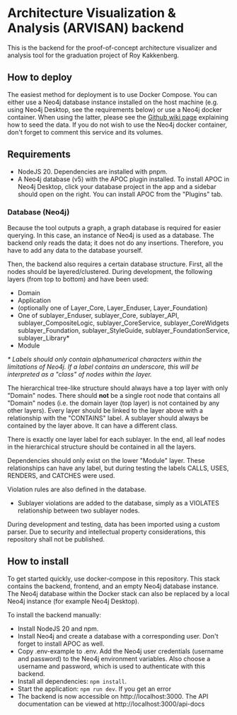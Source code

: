 # Architecture Visualization & Analysis (ARVISAN) backend

This is the backend for the proof-of-concept architecture
visualizer and analysis tool for the graduation project of Roy Kakkenberg.

## How to deploy
The easiest method for deployment is to use Docker Compose.
You can either use a Neo4j database instance installed on the host machine (e.g. using Neo4j Desktop, see the requirements below)
or use a Neo4j docker container. When using the latter, please see the [Github wiki page](https://github.com/Yoronex/arvisan-backend/wiki/Inserting-data-into-a-Neo4j-docker-container) explaining how to seed the data.
If you do not wish to use the Neo4j docker container, don't forget to comment this service and its volumes.

## Requirements
- NodeJS 20. Dependencies are installed with pnpm.
- A Neo4j database (v5) with the APOC plugin installed. 
To install APOC in Neo4j Desktop, click your database project in the app and a sidebar should open on the right.
You can install APOC from the "Plugins" tab.

### Database (Neo4j)
Because the tool outputs a graph, a graph database is required for easier querying.
In this case, an instance of Neo4j is used as a database.
The backend only reads the data; it does not do any insertions.
Therefore, you have to add any data to the database yourself.

Then, the backend also requires a certain database structure.
First, all the nodes should be layered/clustered.
During development, the following layers (from top to bottom) and have been used:

- Domain
- Application
- (optionally one of Layer_Core, Layer_Enduser, Layer_Foundation)
- One of sublayer_Enduser, sublayer_Core, sublayer_API, sublayer_CompositeLogic, sublayer_CoreService, sublayer_CoreWidgets
sublayer_Foundation, sublayer_StyleGuide, sublayer_FoundationService, sublayer_Library*
- Module

_* Labels should only contain alphanumerical characters within the limitations of Neo4j. If a label contains an underscore,
this will be interpreted as a "class" of nodes within the layer._

The hierarchical tree-like structure should always have a top layer with only "Domain" nodes.
There should __not__ be a single root node that contains all "Domain" nodes (i.e. the domain layer
(top layer) is not contained by any other layers).
Every layer should be linked to the layer above with a relationship with the "CONTAINS" label.
A sublayer should always be contained by the layer above. It can have a different class.

There is exactly one layer label for each sublayer. In the end, all leaf nodes in the hierarchical
structure should be contained in all the layers.

Dependencies should only exist on the lower "Module" layer.
These relationships can have any label, but during testing the labels CALLS, USES, RENDERS, and CATCHES were used.

Violation rules are also defined in the database.
- Sublayer violations are added to the database, simply as a VIOLATES relationship between two sublayer nodes.

During development and testing, data has been imported using a custom parser.
Due to security and intellectual property considerations, this repository shall not be published. 

## How to install
To get started quickly, use docker-compose in this repository.
This stack contains the backend, frontend, and an empty Neo4j database instance.
The Neo4j database within the Docker stack can also be replaced by a local Neo4j instance (for example Neo4j Desktop).

To install the backend manually:
- Install NodeJS 20 and npm.
- Install Neo4j and create a database with a corresponding user. Don't forget to install APOC as well.
- Copy .env-example to .env. Add the Neo4j user credentials (username and password) to the Neo4j environment variables.
Also choose a username and password, which is used to authenticate with this backend.
- Install all dependencies: `npm install`.
- Start the application: `npm run dev`. If you get an error 
- The backend is now accessible on http://localhost:3000. The API documentation can be viewed at http://localhost:3000/api-docs
